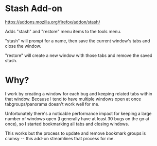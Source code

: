 Stash Add-on
============

https://addons.mozilla.org/firefox/addon/stash/

Adds "stash" and "restore" menu items to the tools menu.

"stash" will prompt for a name, then save the current window's tabs and close
the window.

"restore" will create a new window with those tabs and remove the saved stash.

Why?
====

I work by creating a window for each bug and keeping related tabs within that
window.  Because I tend to have multiple windows open at once
tabgroups/panorama doesn't work well for me.

Unfortunately there's a noticable performance impact for keeping a large number
of windows open (I generally have at least 30 bugs on the go at once), so I
started bookmarking all tabs and closing windows.

This works but the process to update and remove bookmark groups is clumsy --
this add-on streamlines that process for me.

